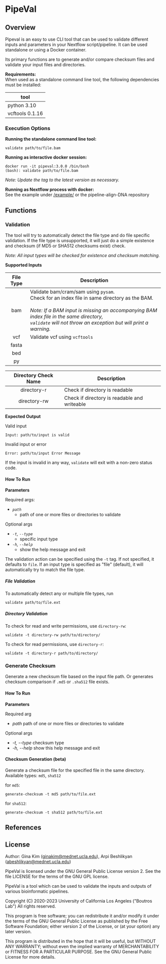 # PipeVal

## Overview
Pipeval is an easy to use CLI tool that can be used to validate different inputs and parameters in your Nextflow script/pipeline. It can be used standalone or using a Docker container.

Its primary functions are to generate and/or compare checksum files and validate your input files and directories.


**Requirements:**<br>
When used as a standalone command line tool, the following dependencies must be installed:

|tool|
|----|
|python 3.10|
|vcftools 0.1.16|

### Execution Options

**Running the standalone command line tool:**
```
validate path/to/file.bam
```

**Running as interactive docker session:**
```
docker run -it pipeval:3.0.0 /bin/bash
(bash): validate path/to/file.bam
```
_Note: Update the tag to the latest version as necessary._

**Running as Nextflow process with docker:**<br>
See the example under [/example/](https://github.com/uclahs-cds/public-tool-PipeVal/tree/main/example) or the pipeline-align-DNA repository



## Functions

### Validation
The tool will try to automatically detect the file type and do file specific validation. 
If the file type is unsupported, it will just do a simple existence and checksum (if MD5 or SHA512 checksums exist) check.

_Note: All input types will be checked for existence and checksum matching._

**Supported Inputs**

| File Type | Description |
| :-------: | ------ |
| bam | Validate bam/cram/sam using `pysam`. <br> Check for an index file in same directory as the BAM.<br><br>_Note: If a BAM input is missing an accompanying BAM index file in the same directory,<br> `validate` will not throw an exception but will print a warning._|
| vcf | Validate vcf using `vcftools` |
| fasta |  |
| bed | |
| py | |

| Directory Check Name | Description |
| :-------: | ------------ |
|directory-r | Check if directory is readable |
|directory-rw | Check if directory is readable and writeable |


**Expected Output**

Valid input
```
Input: path/to/input is valid
```
Invalid input or error
```
Error: path/to/input Error Message
```

If the input is invalid in any way, `validate` will exit with a non-zero status code.


#### How To Run

**Parameters**

Required args:<br>
- _`path`_ 
   - path of one or more files or directories to validate

Optional args
- _`-t`, `--type`_
   - specific input type
- _`-h`, `--help`_ 
   - show the help message and exit

The validation action can be specified using the `-t` tag. If not specified, it defaults to `file`. If an input type is specified as "file" (default), it will automatically try to match the file type.

##### File Validation

To automatically detect any or multiple file types, run
```
validate path/to/file.ext
```

##### Directory Validation
To check for read and write permissions, use `directory-rw`:
```
validate -t directory-rw path/to/directory/
```

To check for read permissions, use `directory-r`:
```
validate -t directory-r path/to/directory/
```

### Generate Checksum
Generate a new checksum file based on the input file path. Or generates checksum comparison if `.md5` or `.sha512` file exists.

#### How To Run

**Parameters**

Required arg
- _path_ path of one or more files or directories to validate

Optional args
- _-t, --type_ checksum type
- _-h, --help_ show this help message and exit


#### Checksum Generation (beta)
Generate a checksum file for the specified file in the same directory. Available types: `md5`, `sha512`

for `md5`:
```
generate-checksum -t md5 path/to/file.ext
```

for `sha512`:
```
generate-checksum -t sha512 path/to/file.ext
```

## References

## License
Author: Gina Kim (ginakim@mednet.ucla.edu), Arpi Beshlikyan (abeshlikyan@mednet.ucla.edu)

PipeVal is licensed under the GNU General Public License version 2. See the file LICENSE for the terms of the GNU GPL license.

PipeVal is a tool which can be used to validate the inputs and outputs of various bioinformatic pipelines.

Copyright (C) 2020-2023 University of California Los Angeles ("Boutros Lab") All rights reserved.

This program is free software; you can redistribute it and/or modify it under the terms of the GNU General Public License as published by the Free Software Foundation; either version 2 of the License, or (at your option) any later version.

This program is distributed in the hope that it will be useful, but WITHOUT ANY WARRANTY; without even the implied warranty of MERCHANTABILITY or FITNESS FOR A PARTICULAR PURPOSE. See the GNU General Public License for more details.
